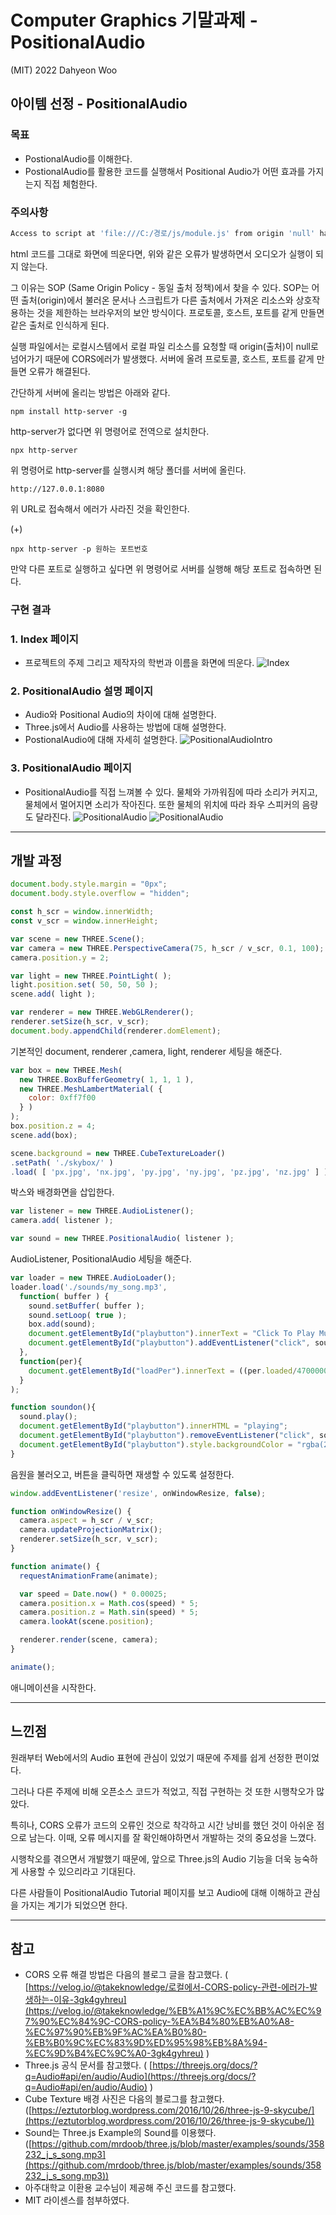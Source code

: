 # Computer Graphics 기말과제 - PositionalAudio

(MIT) 2022 Dahyeon Woo

## 아이템 선정 - PositionalAudio

### 목표

- PostionalAudio를 이해한다.
- PostionalAudio를 활용한 코드를 실행해서 Positional Audio가 어떤 효과를 가지는지 직접 체험한다.

### 주의사항

```bash
Access to script at 'file:///C:/경로/js/module.js' from origin 'null' has been blocked by CORS policy: Cross origin requests are only supported for protocol schemes: http, data, chrome, chrome-extension, https.
```

html 코드를 그대로 화면에 띄운다면, 위와 같은 오류가 발생하면서 오디오가 실행이 되지 않는다.

그 이유는 SOP (Same Origin Policy - 동일 출처 정책)에서 찾을 수 있다. SOP는 어떤 출처(origin)에서 불러온 문서나 스크립트가 다른 출처에서 가져온 리소스와 상호작용하는 것을 제한하는 브라우저의 보안 방식이다.  프로토콜, 호스트, 포트를 같게 만들면 같은 출처로 인식하게 된다.

실행 파일에서는 로컬시스템에서 로컬 파일 리소스를 요청할 때 origin(출처)이 null로 넘어가기 때문에 CORS에러가 발생했다. 서버에 올려 프로토콜, 호스트, 포트를 같게 만들면 오류가 해결된다. 

간단하게 서버에 올리는 방법은 아래와 같다.

```
npm install http-server -g
```

http-server가 없다면 위 명령어로 전역으로 설치한다.

```
npx http-server
```

위 명령어로 http-server를 실행시켜 해당 폴더를 서버에 올린다.

```
http://127.0.0.1:8080
```

위 URL로 접속해서 에러가 사라진 것을 확인한다.

(+)

```
npx http-server -p 원하는 포트번호
```

만약 다른 포트로 실행하고 싶다면 위 명령어로 서버를 실행해 해당 포트로 접속하면 된다.

### 구현 결과

### 1. Index 페이지

- 프로젝트의 주제 그리고 제작자의 학번과 이름을 화면에 띄운다.
![Index](/img/1.png)

### 2. PositionalAudio 설명 페이지

- Audio와 Positional Audio의 차이에 대해 설명한다.
- Three.js에서 Audio를 사용하는 방법에 대해 설명한다.
- PostionalAudio에 대해 자세히 설명한다.
![PositionalAudioIntro](/img/2.png)

### 3. PositionalAudio 페이지

- PositionalAudio를 직접 느껴볼 수 있다. 물체와 가까워짐에 따라 소리가 커지고, 물체에서 멀어지면 소리가 작아진다. 또한 물체의 위치에 따라 좌우 스피커의 음량도 달라진다.
![PositionalAudio](/img/3.png)
![PositionalAudio](/img/4.png)

---

## 개발 과정

```jsx
document.body.style.margin = "0px";
document.body.style.overflow = "hidden";

const h_scr = window.innerWidth;
const v_scr = window.innerHeight; 

var scene = new THREE.Scene();
var camera = new THREE.PerspectiveCamera(75, h_scr / v_scr, 0.1, 100);
camera.position.y = 2;

var light = new THREE.PointLight( );
light.position.set( 50, 50, 50 );
scene.add( light );

var renderer = new THREE.WebGLRenderer();
renderer.setSize(h_scr, v_scr);
document.body.appendChild(renderer.domElement);

```

기본적인 document, renderer ,camera, light, renderer 세팅을 해준다. 

```jsx
var box = new THREE.Mesh( 
  new THREE.BoxBufferGeometry( 1, 1, 1 ),
  new THREE.MeshLambertMaterial( {
    color: 0xff7f00
  } )
);
box.position.z = 4;
scene.add(box);

scene.background = new THREE.CubeTextureLoader()
.setPath( './skybox/' )
.load( [ 'px.jpg', 'nx.jpg', 'py.jpg', 'ny.jpg', 'pz.jpg', 'nz.jpg' ] );
```

박스와 배경화면을 삽입한다.

```jsx
var listener = new THREE.AudioListener();
camera.add( listener );

var sound = new THREE.PositionalAudio( listener );
```

AudioListener, PositionalAudio 세팅을 해준다.

```jsx
var loader = new THREE.AudioLoader();
loader.load('./sounds/my_song.mp3',
  function( buffer ) { 
    sound.setBuffer( buffer ); 
    sound.setLoop( true ); 
    box.add(sound);
    document.getElementById("playbutton").innerText = "Click To Play Music";
    document.getElementById("playbutton").addEventListener("click", soundon, false);
  },
  function(per){
    document.getElementById("loadPer").innerText = ((per.loaded/4700000)*100).toFixed(1);
  }
);

function soundon(){
  sound.play();
  document.getElementById("playbutton").innerHTML = "playing";
  document.getElementById("playbutton").removeEventListener("click", soundon, false);
  document.getElementById("playbutton").style.backgroundColor = "rgba(255,255,255,0)";
}

```

음원을 불러오고, 버튼을 클릭하면 재생할 수 있도록 설정한다.

```jsx
window.addEventListener('resize', onWindowResize, false);

function onWindowResize() {
  camera.aspect = h_scr / v_scr;
  camera.updateProjectionMatrix();
  renderer.setSize(h_scr, v_scr);
}

function animate() {
  requestAnimationFrame(animate);

  var speed = Date.now() * 0.00025;
  camera.position.x = Math.cos(speed) * 5;
  camera.position.z = Math.sin(speed) * 5;
  camera.lookAt(scene.position);

  renderer.render(scene, camera);
}

animate();
```

애니메이션을 시작한다.

---

## 느낀점

원래부터 Web에서의 Audio 표현에 관심이 있었기 때문에 주제를 쉽게 선정한 편이었다. 

그러나 다른 주제에 비해 오픈소스 코드가 적었고, 직접 구현하는 것 또한 시행착오가 많았다.

특히나, CORS 오류가 코드의 오류인 것으로 착각하고 시간 낭비를 했던 것이 아쉬운 점으로 남는다. 이때, 오류 메시지를 잘 확인해야하면서 개발하는 것의 중요성을 느꼈다.

시행착오를 겪으면서 개발했기 때문에, 앞으로 Three.js의 Audio 기능을 더욱 능숙하게 사용할 수 있으리라고 기대된다. 

다른 사람들이 PositionalAudio Tutorial  페이지를 보고 Audio에 대해 이해하고 관심을 가지는 계기가 되었으면 한다.

---

## 참고

- CORS 오류 해결 방법은 다음의 블로그 글을 참고했다. ( [https://velog.io/@takeknowledge/로컬에서-CORS-policy-관련-에러가-발생하는-이유-3gk4gyhreu](https://velog.io/@takeknowledge/%EB%A1%9C%EC%BB%AC%EC%97%90%EC%84%9C-CORS-policy-%EA%B4%80%EB%A0%A8-%EC%97%90%EB%9F%AC%EA%B0%80-%EB%B0%9C%EC%83%9D%ED%95%98%EB%8A%94-%EC%9D%B4%EC%9C%A0-3gk4gyhreu) )
- Three.js 공식 문서를 참고했다. ( [https://threejs.org/docs/?q=Audio#api/en/audio/Audio](https://threejs.org/docs/?q=Audio#api/en/audio/Audio) )
- Cube Texture 배경 사진은 다음의 블로그를 참고했다. ([https://eztutorblog.wordpress.com/2016/10/26/three-js-9-skycube/](https://eztutorblog.wordpress.com/2016/10/26/three-js-9-skycube/))
- Sound는 Three.js Example의 Sound를 이용했다. ([https://github.com/mrdoob/three.js/blob/master/examples/sounds/358232_j_s_song.mp3](https://github.com/mrdoob/three.js/blob/master/examples/sounds/358232_j_s_song.mp3))
- 아주대학교 이환용 교수님이 제공해 주신 코드를 참고했다.
- MIT 라이센스를 첨부하였다.

